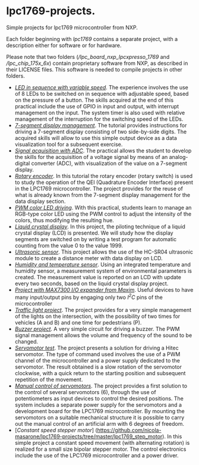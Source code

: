 # lpc1769-projects.
Simple projects for lpc1769 microcontroller from NXP.

Each folder beginning with *lpc1769* contains a separate project, with a description either for software or for hardware.

Please note that two folders (*/lpc_board_nxp_lpcxpresso_1769* and */lpc_chip_175x_6x*) contain proprietary software from NXP, as described in their LICENSE files. This software is needed to compile projects in other folders.

+ [*LED in sequence with variable speed*](https://github.com/nicola-masarone/lpc1769-projects/tree/master/lpc1769_LEDs). The experience involves the use of 8 LEDs to be switched on in sequence with adjustable speed, based on the pressure of a button. The skills acquired at the end of this practical include the use of GPIO in input and output, with interrupt management on the input. The system timer is also used with relative management of the interruption for the switching speed of the LEDs.
+ [*7-segment display management*](https://github.com/nicola-masarone/lpc1769-projects/tree/master/lpc1769_7seg). The tutorial provides instructions for driving a 7-segment display consisting of two side-by-side digits. The acquired skills will allow to use this simple output device as a data visualization tool for a subsequent exercise.
+ [*Signal acquisition with ADC*](https://github.com/nicola-masarone/lpc1769-projects/tree/master/lpc1769_ADC). The practical allows the student to develop the skills for the acquisition of a voltage signal by means of an analog-digital converter (ADC), with visualization of the value on a 7-segment display.
+ [*Rotary encoder*](https://github.com/nicola-masarone/lpc1769-projects/tree/master/lpc1769_QEI). In this tutorial the rotary encoder (rotary switch) is used to study the operation of the QEI (Quadrature Encoder Interface) present in the LPC1769 microcontroller. The project provides for the reuse of what is already known from the 7-segment display management for the data display section.
+ [*PWM color LED driving*](https://github.com/nicola-masarone/lpc1769-projects/tree/master/lpc1769_PWM). With this practical, students learn to manage an RGB-type color LED using the PWM control to adjust the intensity of the colors, thus modifying the resulting hue.
+ [*Liquid crystal display*](https://github.com/nicola-masarone/lpc1769-projects/tree/master/lpc1769_LCD). In this project, the piloting technique of a liquid crystal display (LCD) is presented. We will study how the display segments are switched on by writing a test program for automatic counting from the value 0 to the value 1999.
+ [*Ultrasonic sensor*](https://github.com/nicola-masarone/lpc1769-projects/tree/master/lpc1769_HC-SR04). This project allows the use of the HC-SR04 ultrasonic module to create a distance meter with data display on LCD.
+ [*Humidity and temperature sensor*](https://github.com/nicola-masarone/lpc1769-projects/tree/master/lpc1769_DHT11_LCD). Using an integrated temperature and humidity sensor, a measurement system of environmental parameters is created. The measurement value is reported on an LCD with update every two seconds, based on the liquid crystal display project.
+ [*Project with MAX7300 I/O expander from Maxim*](https://github.com/nicola-masarone/lpc1769-projects/tree/master/lpc1769_I2C). Useful devices to have many input/output pins by engaging only two *I<sup>2</sup>C* pins of the microcontroller
+ [*Traffic light project*](https://github.com/nicola-masarone/lpc1769-projects/tree/master/lpc1769_semaforo). The project provides for a very simple management of the lights on the intersection, with the possibility of two times for vehicles (A and B) and one time for pedestrians (P).
+ [*Buzzer project*](https://github.com/nicola-masarone/lpc1769-projects/tree/master/lpc1769_buzzer). A very simple circuit for driving a buzzer. The PWM signal management allows the volume and frequency of the sound to be changed.
+ [*Servomotor test*](https://github.com/nicola-masarone/lpc1769-projects/tree/master/lpc1769_servo). The project presents a solution for driving a Hitec servomotor. The type of command used involves the use of a PWM channel of the microcontroller and a power supply dedicated to the servomotor. The result obtained is a slow rotation of the servomotor clockwise, with a quick return to the starting position and subsequent repetition of the movement.
+ [*Manual control of servomotors*](https://github.com/nicola-masarone/lpc1769-projects/tree/master/lpc1769_robot). The project provides a first solution to the control of several servomotors (6), through the use of potentiometers as input devices to control the desired positions. The system includes a separate power supply for the servomotors and a development board for the LPC1769 microcontroller. By mounting the servomotors on a suitable mechanical structure it is possible to carry out the manual control of an artificial arm with 6 degrees of freedom.
+ [*Constant speed stepper motor*] (https://github.com/nicola-masarone/lpc1769-projects/tree/master/lpc1769_step_motor). In this simple project a constant speed movement (with alternating rotation) is realized for a small size bipolar stepper motor. The control electronics include the use of the LPC1769 microcontroller and a power driver.

